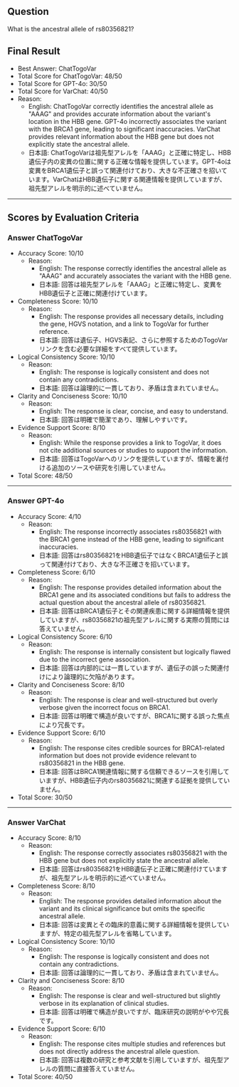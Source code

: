 ## Question

What is the ancestral allele of rs80356821?

## Final Result

- Best Answer: ChatTogoVar
- Total Score for ChatTogoVar: 48/50
- Total Score for GPT-4o: 30/50
- Total Score for VarChat: 40/50
- Reason:
  - English: ChatTogoVar correctly identifies the ancestral allele as "AAAG" and provides accurate information about the variant's location in the HBB gene. GPT-4o incorrectly associates the variant with the BRCA1 gene, leading to significant inaccuracies. VarChat provides relevant information about the HBB gene but does not explicitly state the ancestral allele.
  - 日本語: ChatTogoVarは祖先型アレルを「AAAG」と正確に特定し、HBB遺伝子内の変異の位置に関する正確な情報を提供しています。GPT-4oは変異をBRCA1遺伝子と誤って関連付けており、大きな不正確さを招いています。VarChatはHBB遺伝子に関する関連情報を提供していますが、祖先型アレルを明示的に述べていません。

---

## Scores by Evaluation Criteria

### Answer ChatTogoVar
- Accuracy Score: 10/10
  - Reason: 
    - English: The response correctly identifies the ancestral allele as "AAAG" and accurately associates the variant with the HBB gene.
    - 日本語: 回答は祖先型アレルを「AAAG」と正確に特定し、変異をHBB遺伝子と正確に関連付けています。
- Completeness Score: 10/10
  - Reason: 
    - English: The response provides all necessary details, including the gene, HGVS notation, and a link to TogoVar for further reference.
    - 日本語: 回答は遺伝子、HGVS表記、さらに参照するためのTogoVarリンクを含む必要な詳細をすべて提供しています。
- Logical Consistency Score: 10/10
  - Reason: 
    - English: The response is logically consistent and does not contain any contradictions.
    - 日本語: 回答は論理的に一貫しており、矛盾は含まれていません。
- Clarity and Conciseness Score: 10/10
  - Reason: 
    - English: The response is clear, concise, and easy to understand.
    - 日本語: 回答は明確で簡潔であり、理解しやすいです。
- Evidence Support Score: 8/10
  - Reason: 
    - English: While the response provides a link to TogoVar, it does not cite additional sources or studies to support the information.
    - 日本語: 回答はTogoVarへのリンクを提供していますが、情報を裏付ける追加のソースや研究を引用していません。
- Total Score: 48/50

---

### Answer GPT-4o
- Accuracy Score: 4/10
  - Reason: 
    - English: The response incorrectly associates rs80356821 with the BRCA1 gene instead of the HBB gene, leading to significant inaccuracies.
    - 日本語: 回答はrs80356821をHBB遺伝子ではなくBRCA1遺伝子と誤って関連付けており、大きな不正確さを招いています。
- Completeness Score: 6/10
  - Reason: 
    - English: The response provides detailed information about the BRCA1 gene and its associated conditions but fails to address the actual question about the ancestral allele of rs80356821.
    - 日本語: 回答はBRCA1遺伝子とその関連疾患に関する詳細情報を提供していますが、rs80356821の祖先型アレルに関する実際の質問には答えていません。
- Logical Consistency Score: 6/10
  - Reason: 
    - English: The response is internally consistent but logically flawed due to the incorrect gene association.
    - 日本語: 回答は内部的には一貫していますが、遺伝子の誤った関連付けにより論理的に欠陥があります。
- Clarity and Conciseness Score: 8/10
  - Reason: 
    - English: The response is clear and well-structured but overly verbose given the incorrect focus on BRCA1.
    - 日本語: 回答は明確で構造が良いですが、BRCA1に関する誤った焦点により冗長です。
- Evidence Support Score: 6/10
  - Reason: 
    - English: The response cites credible sources for BRCA1-related information but does not provide evidence relevant to rs80356821 in the HBB gene.
    - 日本語: 回答はBRCA1関連情報に関する信頼できるソースを引用していますが、HBB遺伝子内のrs80356821に関連する証拠を提供していません。
- Total Score: 30/50

---

### Answer VarChat
- Accuracy Score: 8/10
  - Reason: 
    - English: The response correctly associates rs80356821 with the HBB gene but does not explicitly state the ancestral allele.
    - 日本語: 回答はrs80356821をHBB遺伝子と正確に関連付けていますが、祖先型アレルを明示的に述べていません。
- Completeness Score: 8/10
  - Reason: 
    - English: The response provides detailed information about the variant and its clinical significance but omits the specific ancestral allele.
    - 日本語: 回答は変異とその臨床的意義に関する詳細情報を提供していますが、特定の祖先型アレルを省略しています。
- Logical Consistency Score: 10/10
  - Reason: 
    - English: The response is logically consistent and does not contain any contradictions.
    - 日本語: 回答は論理的に一貫しており、矛盾は含まれていません。
- Clarity and Conciseness Score: 8/10
  - Reason: 
    - English: The response is clear and well-structured but slightly verbose in its explanation of clinical studies.
    - 日本語: 回答は明確で構造が良いですが、臨床研究の説明がやや冗長です。
- Evidence Support Score: 6/10
  - Reason: 
    - English: The response cites multiple studies and references but does not directly address the ancestral allele question.
    - 日本語: 回答は複数の研究と参考文献を引用していますが、祖先型アレルの質問に直接答えていません。
- Total Score: 40/50